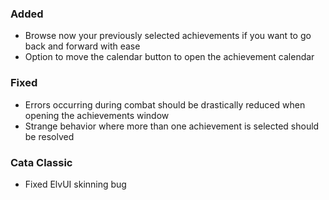 <p><h3>Added</h3></p>
<ul>
<li>Browse now your previously selected achievements if you want to go back and forward with ease</li>
<li>Option to move the calendar button to open the achievement calendar</li>
</ul>
<p><h3>Fixed</h3></p>
<ul>
<li>Errors occurring during combat should be drastically reduced when opening the achievements window</li>
<li>Strange behavior where more than one achievement is selected should be resolved</li>
</ul>
<p><h3>Cata Classic</h3></p>
<ul>
<li>Fixed ElvUI skinning bug</li>
</ul>